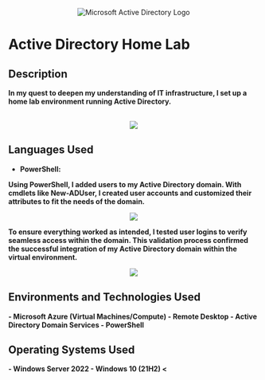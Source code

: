 <p align="center">
<img src="https://i.imgur.com/pU5A58S.png" alt="Microsoft Active Directory Logo"/>
<h1>Active Directory Home Lab</h1>


<h2>Description</h2>
<b>In my quest to deepen my understanding of IT infrastructure, I set up a home lab environment running Active Directory.
</b>
<br />
<br />

<p align="center">
<img src="https://miro.medium.com/v2/resize:fit:720/format:webp/1*ktaDVGsBkXe1qSyH7BRO3A.png"/>
</p>

<h2>Languages Used</h2>

- <b>PowerShell:</b>
<b />

Using PowerShell, I added users to my Active Directory domain. With cmdlets like New-ADUser, I created user accounts and customized their attributes to fit the needs of the domain.

<b />

  <p align="center">
<img src="https://miro.medium.com/v2/resize:fit:720/format:webp/1*2JZFMltwcK5me1xZTFCA3Q.png"/>
</p>

<b >To ensure everything worked as intended, I tested user logins to verify seamless access within the domain. This validation process confirmed the successful integration of my Active Directory domain within the virtual environment.<b >

<p align="center">
<img src="https://miro.medium.com/v2/resize:fit:720/format:webp/1*3gDF_bziNx8GwZjxoAz4ZA.png"/>
</p>

<!--
 ```diff
- text in red
+ text in green
! text in orange
# text in gray
@@ text in purple (and bold)@@
```
--!>



<h2>Environments and Technologies Used</h2>

- Microsoft Azure (Virtual Machines/Compute)
- Remote Desktop
- Active Directory Domain Services
- PowerShell

<h2>Operating Systems Used </h2>

- Windows Server 2022
- Windows 10 (21H2)

<
